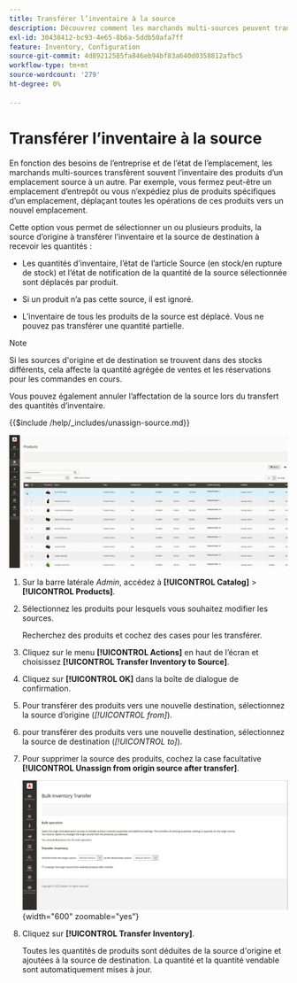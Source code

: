 ```yaml
---
title: Transférer l’inventaire à la source
description: Découvrez comment les marchands multi-sources peuvent transférer l’inventaire des produits d’un emplacement source à un autre.
exl-id: 30438412-bc93-4e65-8b6a-5ddb50afa7ff
feature: Inventory, Configuration
source-git-commit: 4d89212585fa846eb94bf83a640d0358812afbc5
workflow-type: tm+mt
source-wordcount: '279'
ht-degree: 0%

---
```


# Transférer l’inventaire à la source

En fonction des besoins de l’entreprise et de l’état de l’emplacement, les marchands multi-sources transfèrent souvent l’inventaire des produits d’un emplacement source à un autre. Par exemple, vous fermez peut-être un emplacement d’entrepôt ou vous n’expédiez plus de produits spécifiques d’un emplacement, déplaçant toutes les opérations de ces produits vers un nouvel emplacement.

Cette option vous permet de sélectionner un ou plusieurs produits, la source d’origine à transférer l’inventaire et la source de destination à recevoir les quantités :

- Les quantités d’inventaire, l’état de l’article Source (en stock/en rupture de stock) et l’état de notification de la quantité de la source sélectionnée sont déplacés par produit.

- Si un produit n’a pas cette source, il est ignoré.

- L’inventaire de tous les produits de la source est déplacé. Vous ne pouvez pas transférer une quantité partielle.

>[!NOTE]
>
>Si les sources d&#39;origine et de destination se trouvent dans des stocks différents, cela affecte la quantité agrégée de ventes et les réservations pour les commandes en cours.

Vous pouvez également annuler l’affectation de la source lors du transfert des quantités d’inventaire.

{{$include /help/_includes/unassign-source.md}}

![Transfert de l’inventaire vers une autre source](assets/inventory-bulk-transfer-source.gif)

1. Sur la barre latérale _Admin_, accédez à **[!UICONTROL Catalog]** > **[!UICONTROL Products]**.

1. Sélectionnez les produits pour lesquels vous souhaitez modifier les sources.

   Recherchez des produits et cochez des cases pour les transférer.

1. Cliquez sur le menu **[!UICONTROL Actions]** en haut de l’écran et choisissez **[!UICONTROL Transfer Inventory to Source]**.

1. Cliquez sur **[!UICONTROL OK]** dans la boîte de dialogue de confirmation.

1. Pour transférer des produits vers une nouvelle destination, sélectionnez la source d’origine (_[!UICONTROL from]_).

1. pour transférer des produits vers une nouvelle destination, sélectionnez la source de destination (_[!UICONTROL to]_).

1. Pour supprimer la source des produits, cochez la case facultative **[!UICONTROL Unassign from origin source after transfer]**.

   ![Sélectionner l’origine et la destination du transfert](assets/inventory-bulk-transfer-summary.png){width="600" zoomable="yes"}

1. Cliquez sur **[!UICONTROL Transfer Inventory]**.

   Toutes les quantités de produits sont déduites de la source d&#39;origine et ajoutées à la source de destination. La quantité et la quantité vendable sont automatiquement mises à jour.
